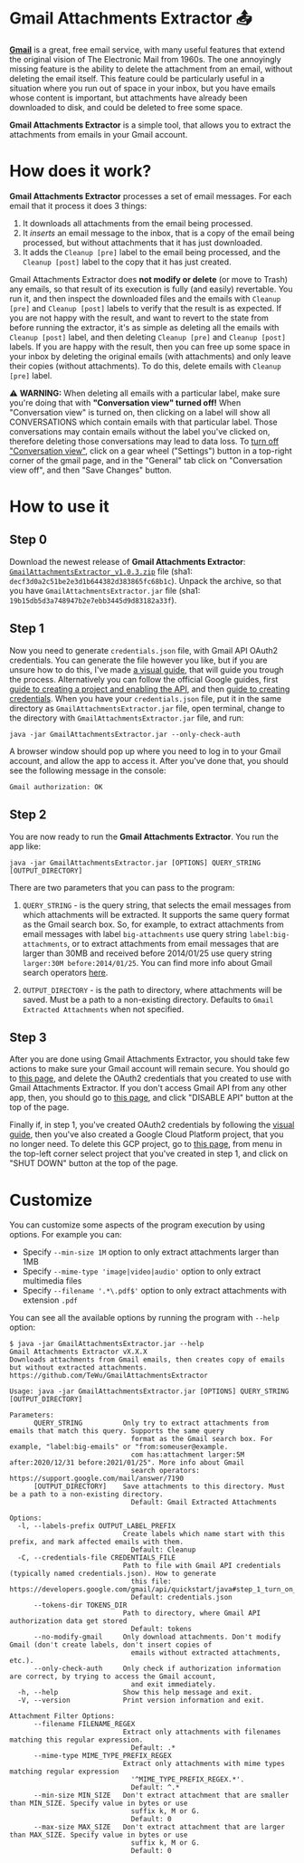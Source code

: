 Gmail Attachments Extractor 📤
=======

**[Gmail][gmail-home]** is a great, free email service, with many useful features that extend the original vision of The Electronic Mail from 1960s. The one annoyingly missing feature is the ability to delete the attachment from an email, without deleting the email itself. This feature could be particularly useful in a situation where you run out of space in your inbox, but you have emails whose content is important, but attachments have already been downloaded to disk, and could be deleted to free some space.

**Gmail Attachments Extractor** is a simple tool, that allows you to extract the attachments from emails in your Gmail account.


How does it work?
=======
**Gmail Attachments Extractor** processes a set of email messages. For each email that it process it does 3 things:

1. It downloads all attachments from the email being processed.
2. It *inserts* an email message to the inbox, that is a copy of the email being processed, but without attachments that it has just downloaded.
3. It adds the `Cleanup [pre]` label to the email being processed, and the `Cleanup [post]` label to the copy that it has just created.

Gmail Attachments Extractor does **not modify or delete** (or move to Trash) any emails, so that result of its execution is fully (and easily) revertable. You run it, and then inspect the downloaded files and the emails with `Cleanup [pre]` and `Cleanup [post]` labels to verify that the result is as expected.
If you are not happy with the result, and want to revert to the state from before running the extractor, it's  as simple as deleting all the emails with `Cleanup [post]` label, and then deleting `Cleanup [pre]` and `Cleanup [post]` labels.
If you are happy with the result, then you can free up some space in your inbox by deleting the original emails (with attachments) and only leave their copies (without attachments). To do this, delete emails with `Cleanup [pre]` label.

⚠️ **WARNING:** When deleting all emails with a particular label, make sure you're doing that with **"Conversation view" turned&nbsp;off!** When "Conversation view" is turned on, then clicking on a label will show all CONVERSATIONS which contain emails with that particular label. Those conversations may contain emails without the label you've clicked on, therefore deleting those conversations may lead to data loss.
To [turn off "Conversation view"][gmail-conversation-setting], click on a gear wheel ("Settings") button in a top-right corner of the gmail page, and in the "General" tab click on "Conversation view off", and then "Save Changes" button.


How to use it
=======

Step 0
-------
Download the newest release of **Gmail Attachments Extractor**: [`GmailAttachmentsExtractor_v1.0.3.zip`][v1.0.3.zip] file (sha1: `decf3d0a2c51be2e3d1b644382d383865fc68b1c`). Unpack the archive, so that you have `GmailAttachmentsExtractor.jar` file (sha1: `19b15db5d3a748947b2e7ebb3445d9d83182a33f`).

Step 1
-------
Now you need to generate `credentials.json` file, with Gmail API OAuth2 credentials. You can generate the file however you like, but if you are unsure how to do this, I've made [a visual guide][visguide_gmail_oauth_cred_gen], that will guide you trough the process. Alternatively you can follow the official Google guides, first [guide to creating a project and enabling the API][google_create_project], and then [guide to creating credentials][google_create_credentials].
When you have your `credentials.json` file, put it in the same directory as `GmailAttachmentsExtractor.jar` file, open terminal, change to the directory with `GmailAttachmentsExtractor.jar` file, and run:

```
java -jar GmailAttachmentsExtractor.jar --only-check-auth
```

A browser window should pop up where you need to log in to your Gmail account, and allow the app to access it. After you've done that, you should see the following message in the console:

```
Gmail authorization: OK
```

Step 2
-------
You are now ready to run the **Gmail Attachments Extractor**. You run the app like:

```
java -jar GmailAttachmentsExtractor.jar [OPTIONS] QUERY_STRING [OUTPUT_DIRECTORY]
```

There are two parameters that you can pass to the program:

1. `QUERY_STRING` - is the query string, that selects the email messages from which attachments will be extracted. It  supports the same query format as the Gmail search box. So, for example, to extract attachments from email messages with label `big-attachments` use query string `label:big-attachments`, or to extract attachments from email messages that are larger than 30MB and received before 2014/01/25 use query string `larger:30M before:2014/01/25`. You can find more info about Gmail search operators [here][gmail-search].

2. `OUTPUT_DIRECTORY` - is the path to directory, where attachments will be saved. Must be a path to a non-existing directory. Defaults to `Gmail Extracted Attachments` when not specified.

Step 3
-------

After you are done using Gmail Attachments Extractor, you should take few actions to make sure your Gmail account will remain secure.
You should go to [this page][api-console-gmail-creds], and delete the OAuth2 credentials that you created to use with Gmail Attachments Extractor.
If you don't access Gmail API from any other app, then, you should go to [this page][api-console-gmail], and click "DISABLE API" button at the top of the page.

Finally if, in step 1, you've created OAuth2 credentials by following the [visual guide][visguide_gmail_oauth_cred_gen], then you've also created a Google Cloud Platform project, that you no longer need. To delete this GCP project, go to [this page][api-console-proj-settings], from menu in the top-left corner select project that you've created in step 1, and click on "SHUT DOWN" button at the top of the page.


Customize
=======
You can customize some aspects of the program execution by using options. For example you can:
* Specify `--min-size 1M` option to only extract attachments larger than 1MB
* Specify `--mime-type 'image|video|audio'` option to only extract multimedia files
* Specify `--filename '.*\.pdf$'` option to only extract attachments with extension `.pdf`

You can see all the available options by running the program with `--help` option:

```
$ java -jar GmailAttachmentsExtractor.jar --help
Gmail Attachments Extractor vX.X.X
Downloads attachments from Gmail emails, then creates copy of emails but without extracted attachments.
https://github.com/TeWu/GmailAttachmentsExtractor

Usage: java -jar GmailAttachmentsExtractor.jar [OPTIONS] QUERY_STRING [OUTPUT_DIRECTORY]

Parameters:
      QUERY_STRING          Only try to extract attachments from emails that match this query. Supports the same query
                              format as the Gmail search box. For example, "label:big-emails" or "from:someuser@example.
                              com has:attachment larger:5M after:2020/12/31 before:2021/01/25". More info about Gmail
                              search operators: https://support.google.com/mail/answer/7190
      [OUTPUT_DIRECTORY]    Save attachments to this directory. Must be a path to a non-existing directory.
                              Default: Gmail Extracted Attachments

Options:
  -l, --labels-prefix OUTPUT_LABEL_PREFIX
                            Create labels which name start with this prefix, and mark affected emails with them.
                              Default: Cleanup
  -C, --credentials-file CREDENTIALS_FILE
                            Path to file with Gmail API credentials (typically named credentials.json). How to generate
                              this file: https://developers.google.com/gmail/api/quickstart/java#step_1_turn_on_the
                              Default: credentials.json
      --tokens-dir TOKENS_DIR
                            Path to directory, where Gmail API authorization data get stored
                              Default: tokens
      --no-modify-gmail     Only download attachments. Don't modify Gmail (don't create labels, don't insert copies of
                              emails without extracted attachments, etc.).
      --only-check-auth     Only check if authorization information are correct, by trying to access the Gmail account,
                              and exit immediately.
  -h, --help                Show this help message and exit.
  -V, --version             Print version information and exit.

Attachment Filter Options:
      --filename FILENAME_REGEX
                            Extract only attachments with filenames matching this regular expression.
                              Default: .*
      --mime-type MIME_TYPE_PREFIX_REGEX
                            Extract only attachments with mime types matching regular expression
                              '^MIME_TYPE_PREFIX_REGEX.*'.
                              Default: ^.*
      --min-size MIN_SIZE   Don't extract attachment that are smaller than MIN_SIZE. Specify value in bytes or use
                              suffix k, M or G.
                              Default: 0
      --max-size MAX_SIZE   Don't extract attachment that are larger than MAX_SIZE. Specify value in bytes or use
                              suffix k, M or G.
                              Default: 0
```


[gmail-home]: https://www.google.com/gmail/
[gmail-conversation-setting]: https://support.google.com/mail/answer/5900
[v1.0.3.zip]: https://github.com/TeWu/GmailAttachmentsExtractor/releases/download/1.0.3/GmailAttachmentsExtractor_v1.0.3.zip
[visguide_gmail_oauth_cred_gen]: https://i.imgur.com/VqU2pr6.jpg
[google_create_project]: https://developers.google.com/workspace/guides/create-project
[google_create_credentials]: https://developers.google.com/workspace/guides/create-credentials
[gmail-search]: https://support.google.com/mail/answer/7190
[api-console-gmail-creds]: https://console.developers.google.com/apis/api/gmail.googleapis.com/credentials
[api-console-gmail]: https://console.developers.google.com/apis/api/gmail.googleapis.com/overview
[api-console-proj-settings]: https://console.developers.google.com/iam-admin/settings